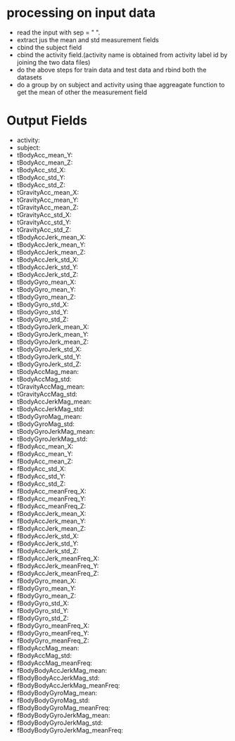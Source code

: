 processing on input data
=========================
- read the input with sep = " ".
- extract jus the mean and std measurement fields
- cbind the subject field
- cbind the activity field.(activity name is obtained from activity label id by joining the two data files)
- do the above steps for train data and test data and rbind both the datasets
- do a group by on subject and activity using thae aggreagate function to get the mean of other the measurement field


Output Fields
==============
- activity: 
- subject: 
- tBodyAcc_mean_Y: 
- tBodyAcc_mean_Z: 
- tBodyAcc_std_X: 
- tBodyAcc_std_Y: 
- tBodyAcc_std_Z: 
- tGravityAcc_mean_X: 
- tGravityAcc_mean_Y: 
- tGravityAcc_mean_Z: 
- tGravityAcc_std_X: 
- tGravityAcc_std_Y: 
- tGravityAcc_std_Z: 
- tBodyAccJerk_mean_X: 
- tBodyAccJerk_mean_Y: 
- tBodyAccJerk_mean_Z: 
- tBodyAccJerk_std_X: 
- tBodyAccJerk_std_Y: 
- tBodyAccJerk_std_Z: 
- tBodyGyro_mean_X: 
- tBodyGyro_mean_Y: 
- tBodyGyro_mean_Z: 
- tBodyGyro_std_X: 
- tBodyGyro_std_Y: 
- tBodyGyro_std_Z: 
- tBodyGyroJerk_mean_X: 
- tBodyGyroJerk_mean_Y: 
- tBodyGyroJerk_mean_Z: 
- tBodyGyroJerk_std_X: 
- tBodyGyroJerk_std_Y: 
- tBodyGyroJerk_std_Z: 
- tBodyAccMag_mean: 
- tBodyAccMag_std: 
- tGravityAccMag_mean: 
- tGravityAccMag_std: 
- tBodyAccJerkMag_mean: 
- tBodyAccJerkMag_std: 
- tBodyGyroMag_mean: 
- tBodyGyroMag_std: 
- tBodyGyroJerkMag_mean: 
- tBodyGyroJerkMag_std: 
- fBodyAcc_mean_X: 
- fBodyAcc_mean_Y: 
- fBodyAcc_mean_Z: 
- fBodyAcc_std_X: 
- fBodyAcc_std_Y: 
- fBodyAcc_std_Z: 
- fBodyAcc_meanFreq_X: 
- fBodyAcc_meanFreq_Y: 
- fBodyAcc_meanFreq_Z: 
- fBodyAccJerk_mean_X: 
- fBodyAccJerk_mean_Y: 
- fBodyAccJerk_mean_Z: 
- fBodyAccJerk_std_X: 
- fBodyAccJerk_std_Y: 
- fBodyAccJerk_std_Z: 
- fBodyAccJerk_meanFreq_X: 
- fBodyAccJerk_meanFreq_Y: 
- fBodyAccJerk_meanFreq_Z: 
- fBodyGyro_mean_X: 
- fBodyGyro_mean_Y: 
- fBodyGyro_mean_Z: 
- fBodyGyro_std_X: 
- fBodyGyro_std_Y: 
- fBodyGyro_std_Z: 
- fBodyGyro_meanFreq_X: 
- fBodyGyro_meanFreq_Y: 
- fBodyGyro_meanFreq_Z: 
- fBodyAccMag_mean: 
- fBodyAccMag_std: 
- fBodyAccMag_meanFreq: 
- fBodyBodyAccJerkMag_mean: 
- fBodyBodyAccJerkMag_std: 
- fBodyBodyAccJerkMag_meanFreq: 
- fBodyBodyGyroMag_mean: 
- fBodyBodyGyroMag_std: 
- fBodyBodyGyroMag_meanFreq: 
- fBodyBodyGyroJerkMag_mean: 
- fBodyBodyGyroJerkMag_std: 
- fBodyBodyGyroJerkMag_meanFreq: 
